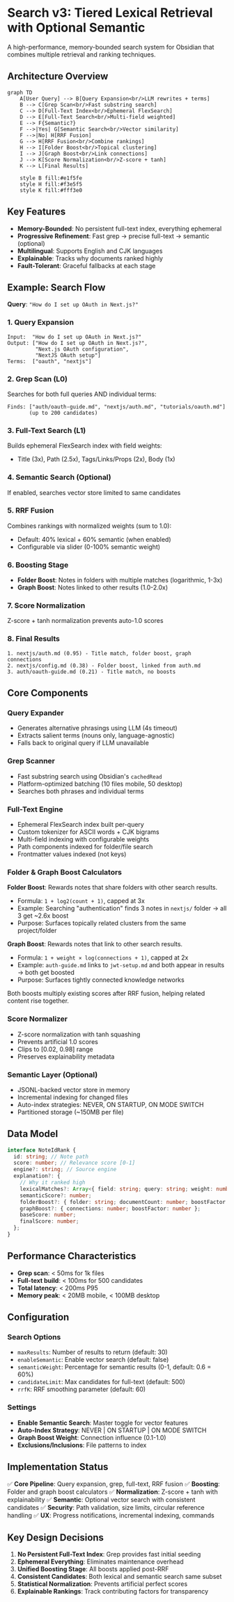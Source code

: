 # Search v3: Tiered Lexical Retrieval with Optional Semantic

A high-performance, memory-bounded search system for Obsidian that combines multiple retrieval and ranking techniques.

## Architecture Overview

```mermaid
graph TD
    A[User Query] --> B[Query Expansion<br/>LLM rewrites + terms]
    B --> C[Grep Scan<br/>Fast substring search]
    C --> D[Full-Text Index<br/>Ephemeral FlexSearch]
    D --> E[Full-Text Search<br/>Multi-field weighted]
    E --> F{Semantic?}
    F -->|Yes| G[Semantic Search<br/>Vector similarity]
    F -->|No| H[RRF Fusion]
    G --> H[RRF Fusion<br/>Combine rankings]
    H --> I[Folder Boost<br/>Topical clustering]
    I --> J[Graph Boost<br/>Link connections]
    J --> K[Score Normalization<br/>Z-score + tanh]
    K --> L[Final Results]

    style B fill:#e1f5fe
    style H fill:#f3e5f5
    style K fill:#fff3e0
```

## Key Features

- **Memory-Bounded**: No persistent full-text index, everything ephemeral
- **Progressive Refinement**: Fast grep → precise full-text → semantic (optional)
- **Multilingual**: Supports English and CJK languages
- **Explainable**: Tracks why documents ranked highly
- **Fault-Tolerant**: Graceful fallbacks at each stage

## Example: Search Flow

**Query**: `"How do I set up OAuth in Next.js?"`

### 1. Query Expansion

```
Input:  "How do I set up OAuth in Next.js?"
Output: ["How do I set up OAuth in Next.js?",
         "Next.js OAuth configuration",
         "NextJS OAuth setup"]
Terms:  ["oauth", "nextjs"]
```

### 2. Grep Scan (L0)

Searches for both full queries AND individual terms:

```
Finds: ["auth/oauth-guide.md", "nextjs/auth.md", "tutorials/oauth.md"]
       (up to 200 candidates)
```

### 3. Full-Text Search (L1)

Builds ephemeral FlexSearch index with field weights:

- Title (3x), Path (2.5x), Tags/Links/Props (2x), Body (1x)

### 4. Semantic Search (Optional)

If enabled, searches vector store limited to same candidates

### 5. RRF Fusion

Combines rankings with normalized weights (sum to 1.0):

- Default: 40% lexical + 60% semantic (when enabled)
- Configurable via slider (0-100% semantic weight)

### 6. Boosting Stage

- **Folder Boost**: Notes in folders with multiple matches (logarithmic, 1-3x)
- **Graph Boost**: Notes linked to other results (1.0-2.0x)

### 7. Score Normalization

Z-score + tanh normalization prevents auto-1.0 scores

### 8. Final Results

```
1. nextjs/auth.md (0.95) - Title match, folder boost, graph connections
2. nextjs/config.md (0.38) - Folder boost, linked from auth.md
3. auth/oauth-guide.md (0.21) - Title match, no boosts
```

## Core Components

### Query Expander

- Generates alternative phrasings using LLM (4s timeout)
- Extracts salient terms (nouns only, language-agnostic)
- Falls back to original query if LLM unavailable

### Grep Scanner

- Fast substring search using Obsidian's `cachedRead`
- Platform-optimized batching (10 files mobile, 50 desktop)
- Searches both phrases and individual terms

### Full-Text Engine

- Ephemeral FlexSearch index built per-query
- Custom tokenizer for ASCII words + CJK bigrams
- Multi-field indexing with configurable weights
- Path components indexed for folder/file search
- Frontmatter values indexed (not keys)

### Folder & Graph Boost Calculators

**Folder Boost**: Rewards notes that share folders with other search results.

- Formula: `1 + log2(count + 1)`, capped at 3x
- Example: Searching "authentication" finds 3 notes in `nextjs/` folder → all 3 get ~2.6x boost
- Purpose: Surfaces topically related clusters from the same project/folder

**Graph Boost**: Rewards notes that link to other search results.

- Formula: `1 + weight × log(connections + 1)`, capped at 2x
- Example: `auth-guide.md` links to `jwt-setup.md` and both appear in results → both get boosted
- Purpose: Surfaces tightly connected knowledge networks

Both boosts multiply existing scores after RRF fusion, helping related content rise together.

### Score Normalizer

- Z-score normalization with tanh squashing
- Prevents artificial 1.0 scores
- Clips to [0.02, 0.98] range
- Preserves explainability metadata

### Semantic Layer (Optional)

- JSONL-backed vector store in memory
- Incremental indexing for changed files
- Auto-index strategies: NEVER, ON STARTUP, ON MODE SWITCH
- Partitioned storage (~150MB per file)

## Data Model

```typescript
interface NoteIdRank {
  id: string; // Note path
  score: number; // Relevance score [0-1]
  engine?: string; // Source engine
  explanation?: {
    // Why it ranked high
    lexicalMatches?: Array<{ field: string; query: string; weight: number }>;
    semanticScore?: number;
    folderBoost?: { folder: string; documentCount: number; boostFactor: number };
    graphBoost?: { connections: number; boostFactor: number };
    baseScore: number;
    finalScore: number;
  };
}
```

## Performance Characteristics

- **Grep scan**: < 50ms for 1k files
- **Full-text build**: < 100ms for 500 candidates
- **Total latency**: < 200ms P95
- **Memory peak**: < 20MB mobile, < 100MB desktop

## Configuration

### Search Options

- `maxResults`: Number of results to return (default: 30)
- `enableSemantic`: Enable vector search (default: false)
- `semanticWeight`: Percentage for semantic results (0-1, default: 0.6 = 60%)
- `candidateLimit`: Max candidates for full-text (default: 500)
- `rrfK`: RRF smoothing parameter (default: 60)

### Settings

- **Enable Semantic Search**: Master toggle for vector features
- **Auto-Index Strategy**: NEVER | ON STARTUP | ON MODE SWITCH
- **Graph Boost Weight**: Connection influence (0.1-1.0)
- **Exclusions/Inclusions**: File patterns to index

## Implementation Status

✅ **Core Pipeline**: Query expansion, grep, full-text, RRF fusion
✅ **Boosting**: Folder and graph boost calculators
✅ **Normalization**: Z-score + tanh with explainability
✅ **Semantic**: Optional vector search with consistent candidates
✅ **Security**: Path validation, size limits, circular reference handling
✅ **UX**: Progress notifications, incremental indexing, commands

## Key Design Decisions

1. **No Persistent Full-Text Index**: Grep provides fast initial seeding
2. **Ephemeral Everything**: Eliminates maintenance overhead
3. **Unified Boosting Stage**: All boosts applied post-RRF
4. **Consistent Candidates**: Both lexical and semantic search same subset
5. **Statistical Normalization**: Prevents artificial perfect scores
6. **Explainable Rankings**: Track contributing factors for transparency
